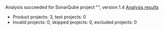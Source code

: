 Analysis succeeded for SonarQube project "", version 1.4 [Analysis results](http://localhost:9000/dashboard/index/KBDoctor)
- Product projects: 3, test projects: 0
- Invalid projects: 0, skipped projects: 0, excluded projects: 0
